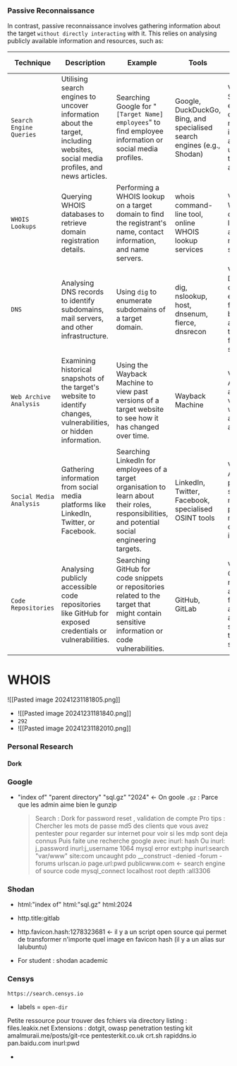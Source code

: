 

### Passive Reconnaissance

In contrast, passive reconnaissance involves gathering information about the target `without directly interacting` with it. This relies on analysing publicly available information and resources, such as:

| Technique               | Description                                                                                                                     | Example                                                                                                                                           | Tools                                                                   | Risk of Detection                                                                                      |
| ----------------------- | ------------------------------------------------------------------------------------------------------------------------------- | ------------------------------------------------------------------------------------------------------------------------------------------------- | ----------------------------------------------------------------------- | ------------------------------------------------------------------------------------------------------ |
| `Search Engine Queries` | Utilising search engines to uncover information about the target, including websites, social media profiles, and news articles. | Searching Google for "`[Target Name] employees`" to find employee information or social media profiles.                                           | Google, DuckDuckGo, Bing, and specialised search engines (e.g., Shodan) | Very Low: Search engine queries are normal internet activity and unlikely to trigger alerts.           |
| `WHOIS Lookups`         | Querying WHOIS databases to retrieve domain registration details.                                                               | Performing a WHOIS lookup on a target domain to find the registrant's name, contact information, and name servers.                                | whois command-line tool, online WHOIS lookup services                   | Very Low: WHOIS queries are legitimate and do not raise suspicion.                                     |
| `DNS`                   | Analysing DNS records to identify subdomains, mail servers, and other infrastructure.                                           | Using `dig` to enumerate subdomains of a target domain.                                                                                           | dig, nslookup, host, dnsenum, fierce, dnsrecon                          | Very Low: DNS queries are essential for internet browsing and are not typically flagged as suspicious. |
| `Web Archive Analysis`  | Examining historical snapshots of the target's website to identify changes, vulnerabilities, or hidden information.             | Using the Wayback Machine to view past versions of a target website to see how it has changed over time.                                          | Wayback Machine                                                         | Very Low: Accessing archived versions of websites is a normal activity.                                |
| `Social Media Analysis` | Gathering information from social media platforms like LinkedIn, Twitter, or Facebook.                                          | Searching LinkedIn for employees of a target organisation to learn about their roles, responsibilities, and potential social engineering targets. | LinkedIn, Twitter, Facebook, specialised OSINT tools                    | Very Low: Accessing public social media profiles is not considered intrusive.                          |
| `Code Repositories`     | Analysing publicly accessible code repositories like GitHub for exposed credentials or vulnerabilities.                         | Searching GitHub for code snippets or repositories related to the target that might contain sensitive information or code vulnerabilities.        | GitHub, GitLab                                                          | Very Low: Code repositories are meant for public access, and searching them is not suspicious.         |


# WHOIS
![[Pasted image 20241231181805.png]]



- ![[Pasted image 20241231181840.png]]
- `292`
- ![[Pasted image 20241231182010.png]]


### Personal Research
#### Dork
### Google
- "index of" "parent directory" "sql.gz" "2024" <- On goole
	`.gz` : Parce que les admin aime bien le gunzip
	> Search : Dork for password reset , validation de compte 
	> Pro tips : Chercher les mots de passe md5 des clients que vous avez pentester pour regarder sur internet pour voir si les mdp sont deja connus
	> Puis faite une recherche google avec inurl: hash
	> Ou inurl: j_password inurl:j_username
	> 1064 mysql error ext:php inurl:search
	> "var/www" site:com
	> uncaught pdo __construct -denied -forum -forums
	> urlscan.io
	> 	page.url:pwd
	> publicwww.com <-  search engine of source code 
	> 	mysql_connect
	> 	localhost root depth :all3306
### Shodan

- html:"index of" html:"sql.gz" html:2024
- http.title:gitlab
- http.favicon.hash:1278323681 <- il y a un script open source qui permet de transformer n'importe quel image en favicon hash (il y a un alias sur lalubuntu)

- For student : shodan academic
### Censys
	https://search.censys.io
- labels = `open-dir` 

Petite ressource pour trouver des fchiers via directory listing : files.leakix.net
Extensions : dotgit, owasp penetration testing kit 
amalmuraii.me/posts/git-rce
pentesterkit.co.uk
crt.sh
rapiddns.io
pan.baidu.com inurl:pwd

-